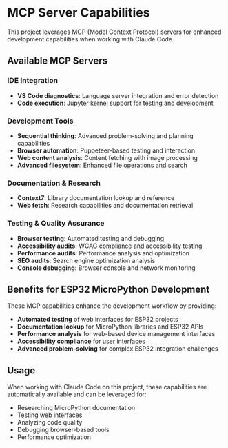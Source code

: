 # MCP Server Capabilities

This project leverages MCP (Model Context Protocol) servers for enhanced development capabilities when working with Claude Code.

## Available MCP Servers

### IDE Integration
- **VS Code diagnostics**: Language server integration and error detection
- **Code execution**: Jupyter kernel support for testing and development

### Development Tools
- **Sequential thinking**: Advanced problem-solving and planning capabilities
- **Browser automation**: Puppeteer-based testing and interaction
- **Web content analysis**: Content fetching with image processing
- **Advanced filesystem**: Enhanced file operations and search

### Documentation & Research
- **Context7**: Library documentation lookup and reference
- **Web fetch**: Research capabilities and documentation retrieval

### Testing & Quality Assurance
- **Browser testing**: Automated testing and debugging
- **Accessibility audits**: WCAG compliance and accessibility testing
- **Performance audits**: Performance analysis and optimization
- **SEO audits**: Search engine optimization analysis
- **Console debugging**: Browser console and network monitoring

## Benefits for ESP32 MicroPython Development

These MCP capabilities enhance the development workflow by providing:

- **Automated testing** of web interfaces for ESP32 projects
- **Documentation lookup** for MicroPython libraries and ESP32 APIs
- **Performance analysis** for web-based device management interfaces
- **Accessibility compliance** for user interfaces
- **Advanced problem-solving** for complex ESP32 integration challenges

## Usage

When working with Claude Code on this project, these capabilities are automatically available and can be leveraged for:

- Researching MicroPython documentation
- Testing web interfaces
- Analyzing code quality
- Debugging browser-based tools
- Performance optimization